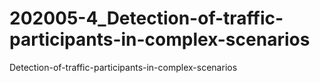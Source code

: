 # 202005-4_Detection-of-traffic-participants-in-complex-scenarios
Detection-of-traffic-participants-in-complex-scenarios
